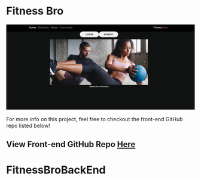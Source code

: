 # Fitness Bro

![preview](./public/FitnessBrosHome.png)

For more info on this project, feel free to checkout the front-end GitHub repo listed below!

## View Front-end GitHub Repo [Here](https://github.com/pourroymatt750/fitness-bro-front-end)

# FitnessBroBackEnd
